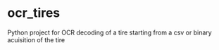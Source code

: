 # ocr_tires
 Python project for OCR decoding of a tire starting from a csv or binary acuisition of the tire
